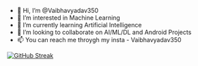 - 👋 Hi, I’m @Vaibhavyadav350
- 👀 I’m interested in Machine Learning
- 🌱 I’m currently learning Artificial Intelligence
- 💞️ I’m looking to collaborate on AI/ML/DL and Android Projects
- 📫 You can reach me throygh my insta - Vaibhavyadav350
 
 [![GitHub Streak](https://github-readme-streak-stats.herokuapp.com?user=Vaibhavyadav350&theme=highcontrast&hide_border=true&date_format=%5BY%20%5DM%20j)](https://git.io/streak-stats)
<!---
Vaibhavyadav350/Vaibhavyadav350 is a ✨ special ✨ repository because its `README.md` (this file) appears on your GitHub profile.
You can click the Preview link to take a look at your changes.
--->
